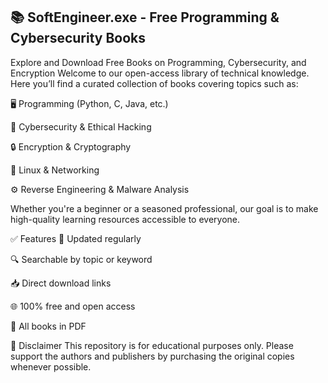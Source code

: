 ## 📚 SoftEngineer.exe - Free Programming & Cybersecurity Books
Explore and Download Free Books on Programming, Cybersecurity, and Encryption
Welcome to our open-access library of technical knowledge. Here you’ll find a curated collection of books covering topics such as:

🖥️ Programming (Python, C, Java, etc.)

🔐 Cybersecurity & Ethical Hacking

🔒 Encryption & Cryptography

🐧 Linux & Networking

⚙️ Reverse Engineering & Malware Analysis

Whether you're a beginner or a seasoned professional, our goal is to make high-quality learning resources accessible to everyone.

✅ Features
📘 Updated regularly

🔍 Searchable by topic or keyword

📥 Direct download links

🌐 100% free and open access

📄 All books in PDF

📢 Disclaimer
This repository is for educational purposes only. Please support the authors and publishers by purchasing the original copies whenever possible.